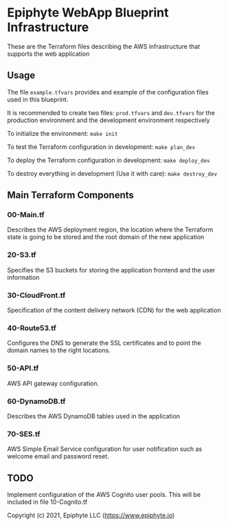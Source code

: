 
# Epiphyte WebApp Blueprint Infrastructure

These are the Terraform files describing the AWS infrastructure that supports the web application

## Usage

The file ``example.tfvars`` provides and example of the configuration files 
used in this blueprint. 

It is recommended to create two files: ```prod.tfvars``` and ```dev.tfvars``` for
the production environment and the development environment respectively

To initialize the environment:
```make init```

To test the Terraform configuration in development:
```make plan_dev```

To deploy the Terraform configuration in development:
```make deploy_dev```

To destroy everything in development (Use it with care):
```make destroy_dev```

## Main Terraform Components


### 00-Main.tf
Describes the AWS deployment region, the location where the Terraform state is going to be stored 
and the root domain of the new application  

### 20-S3.tf

Specifies the S3 buckets for storing the application frontend and the user
information


### 30-CloudFront.tf

Specification of the content delivery network (CDN) for the web application

### 40-Route53.tf

Configures the DNS to generate the SSL certificates and to point 
the domain names to the right locations.


### 50-API.tf
AWS API gateway configuration.

### 60-DynamoDB.tf

Describes the AWS DynamoDB tables used in the application


### 70-SES.tf
AWS Simple Email Service configuration for user notification such as welcome 
email and password reset.


## TODO

Implement configuration of the AWS Cognito user pools. 
This will be included in file 10-Cognito.tf


Copyright (c) 2021, Epiphyte LLC (https://www.epiphyte.io)

